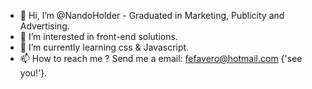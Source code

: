 - 👋 Hi, I’m @NandoHolder - Graduated in Marketing, Publicity and Advertising.
- 👀 I’m interested in front-end solutions.
- 🌱 I’m currently learning css & Javascript.
- 📫 How to reach me ? Send me a email: fefavero@hotmail.com {'see you!'}.
<!---
NandoHolder/NandoHolder is a ✨ special ✨ repository because its `README.md` (this file) appears on your GitHub profile.
You can click the Preview link to take a look at your changes.
--->
